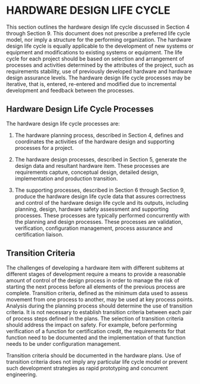 # HARDWARE DESIGN LIFE CYCLE

This section outlines the hardware design life cycle discussed in Section 4 through Section 9. This document does not prescribe a preferred life cycle model, nor imply a structure for the performing organization. The hardware design life cycle is equally applicable to the development of new systems or equipment and modifications to existing systems or equipment. The life cycle for each project should be based on selection and arrangement of processes and activities determined by the attributes of the project, such as requirements stability, use of previously developed hardware and hardware design assurance levels. The hardware design life cycle processes may be iterative, that is, entered, re-entered and modified due to incremental development and feedback between the processes.

## Hardware Design Life Cycle Processes

The hardware design life cycle processes are:

1. The hardware planning process, described in Section 4, defines and coordinates the activities of the hardware design and supporting processes for a project.

2. The hardware design processes, described in Section 5, generate the design data and resultant hardware item. These processes are requirements capture, conceptual design, detailed design, implementation and production transition.

3. The supporting processes, described in Section 6 through Section 9, produce the hardware design life cycle data that assures correctness and control of the hardware design life cycle and its outputs, including planning, design, hardware safety assessment and supporting processes. These processes are typically performed concurrently with the planning and design processes. These processes are validation, verification, configuration management, process assurance and certification liaison.

## Transition Criteria

The challenges of developing a hardware item with different subitems at different stages of development require a means to provide a reasonable amount of control of the design process in order to manage the risk of starting the next process before all elements of the previous process are complete. Transition criteria, defined as the minimum data used to assess movement from one process to another, may be used at key process points. Analysis during the planning process should determine the use of transition criteria. It is not necessary to establish transition criteria between each pair of process steps defined in the plans. The selection of transition criteria should address the impact on safety. For example, before performing verification of a function for certification credit, the requirements for that function need to be documented and the implementation of that function needs to be under configuration management.

Transition criteria should be documented in the hardware plans. Use of transition criteria does not imply any particular life cycle model or prevent such development strategies as rapid prototyping and concurrent engineering.
